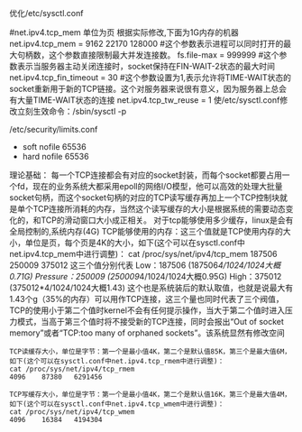 优化/etc/sysctl.conf

#net.ipv4.tcp_mem  单位为页 根据实际修改,下面为1G内存的机器
net.ipv4.tcp_mem = 9162	22170	128000
#这个参数表示进程可以同时打开的最大句柄数，这个参数直接限制最大并发连接数。
fs.file-max = 999999
#这个参数表示当服务器主动关闭连接时，socket保持在FIN-WAIT-2状态的最大时间
net.ipv4.tcp_fin_timeout = 30
#这个参数设置为1,表示允许将TIME-WAIT状态的socket重新用于新的TCP链接。这个对服务器来说很有意义，因为服务器上总会有大量TIME-WAIT状态的连接
net.ipv4.tcp_tw_reuse = 1
使/etc/sysctl.conf修改立刻生效命令：/sbin/sysctl -p

/etc/security/limits.conf
*	soft nofile 65536
*	hard nofile 65536


理论基础：
	每一个TCP连接都会有对应的socket封装，而每个socket都要占用一个fd，现在的业务系统大都采用epoll的网络I/O模型，他可以高效的处理大批量socket句柄，而这个socket句柄的对应的TCP读写缓存再加上一个TCP控制块就是单个TCP连接所消耗的内存，当然这个读写缓存的大小是根据系统的需要动态变化的，和TCP的滑动窗口大小成正相关。
	对于tcp能够使用多少缓存，linux是会有全局控制的,系统内存(4G)
	TCP能够使用的内存：这三个值就是TCP使用内存的大小，单位是页，每个页是4K的大小，如下(这个可以在sysctl.conf中net.ipv4.tcp_mem中进行调整)：
	cat /proc/sys/net/ipv4/tcp_mem 
	187506	250009	375012
	这三个值分别代表
	Low：187506   (187506*4/1024/1024大概0.71G)
	Pressure：250009 (250009*4/1024/1024大概0.95G)
	High：375012   (375012*4/1024/1024大概1.43)
	这个也是系统装后的默认取值，也就是说最大有1.43个g（35%的内存）可以用作TCP连接，这三个量也同时代表了三个阀值，TCP的使用小于第二个值时kernel不会有任何提示操作，当大于第二个值时进入压力模式，当高于第三个值时将不接受新的TCP连接，同时会报出“Out  of  socket memory”或者“TCP:too many of orphaned sockets”。该系统显然有修改空间

	TCP读缓存大小，单位是字节：第一个是最小值4K，第二个是默认值85K，第三个是最大值6M，如下(这个可以在sysctl.conf中net.ipv4.tcp_rmem中进行调整)：
	cat /proc/sys/net/ipv4/tcp_rmem 
	4096	87380	6291456

	TCP写缓存大小，单位是字节：第一个是最小值4K，第二个是默认值16K，第三个是最大值4M，如下(这个可以在sysctl.conf中net.ipv4.tcp_wmem中进行调整)：
	cat /proc/sys/net/ipv4/tcp_wmem 
	4096	16384	4194304

